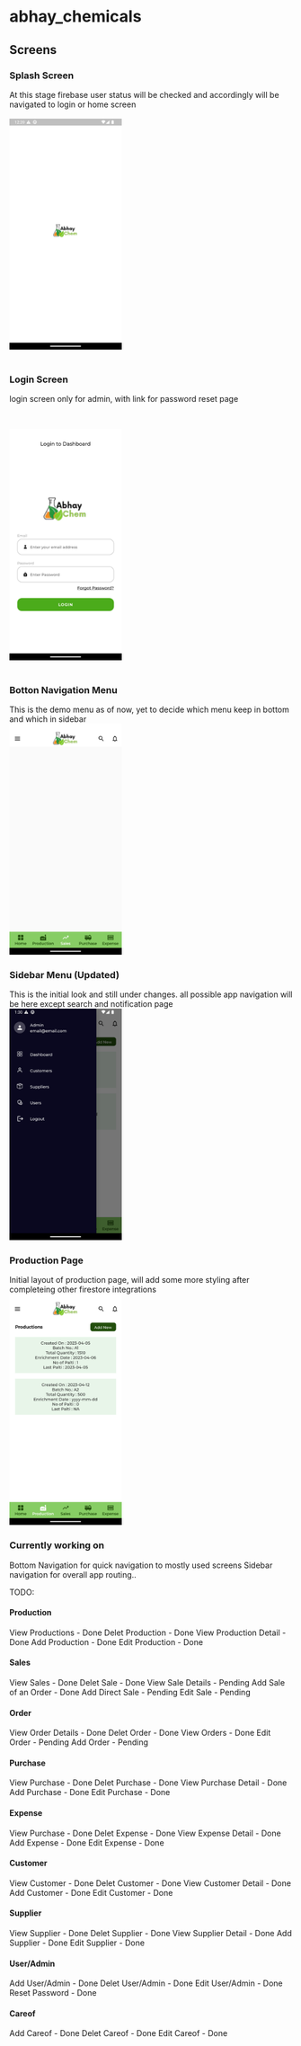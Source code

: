 # abhay_chemicals

## Screens

### Splash Screen

At this stage firebase user status will be checked and accordingly will be navigated to login or home screen
</br></br>
<img src="./screenshots/splash.png" width="200">
</br></br>

### Login Screen

login screen only for admin, with link for password reset page

</br>

<img src="./screenshots/login.png" width="200"></br></br>

### Botton Navigation Menu

This is the demo menu as of now, yet to decide which menu keep in bottom and which in sidebar
</br>
<img src="./screenshots/bottombar.png" width="200">

### Sidebar Menu (Updated)

This is the initial look and still under changes. all possible app navigation will be here except search and notification page
<br>
<img src="./screenshots/Sidebar2.png" width="200">

### Production Page

Initial layout of production page, will add some more styling after completeing other firestore integrations
<br>
<img src="./screenshots/production.png" width="200">

### Currently working on

Bottom Navigation for quick navigation to mostly used screens
Sidebar navigation for overall app routing..

TODO:

#### Production

View Productions - Done
Delet Production - Done
View Production Detail - Done
Add Production - Done
Edit Production - Done

#### Sales

View Sales - Done
Delet Sale - Done
View Sale Details - Pending
Add Sale of an Order - Done
Add Direct Sale - Pending
Edit Sale - Pending

#### Order

View Order Details - Done
Delet Order - Done
View Orders - Done
Edit Order - Pending
Add Order - Pending

#### Purchase

View Purchase - Done
Delet Purchase - Done
View Purchase Detail - Done
Add Purchase - Done
Edit Purchase - Done

#### Expense

View Purchase - Done
Delet Expense - Done
View Expense Detail - Done
Add Expense - Done
Edit Expense - Done

#### Customer

View Customer - Done
Delet Customer - Done
View Customer Detail - Done
Add Customer - Done
Edit Customer - Done

#### Supplier

View Supplier - Done
Delet Supplier - Done
View Supplier Detail - Done
Add Supplier - Done
Edit Supplier - Done

#### User/Admin

Add User/Admin - Done
Delet User/Admin - Done
Edit User/Admin - Done
Reset Password - Done

#### Careof

Add Careof - Done
Delet Careof - Done
Edit Careof - Done
